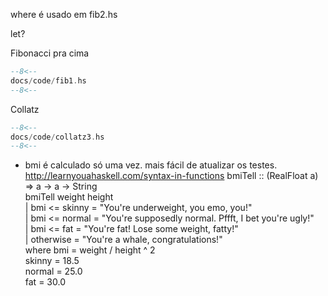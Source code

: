

where é usado em  fib2.hs

let?


Fibonacci pra cima

```hs
--8<--
docs/code/fib1.hs
--8<--
```

Collatz

```hs
--8<--
docs/code/collatz3.hs
--8<--
```


- bmi é calculado só uma vez. mais fácil de atualizar os testes. http://learnyouahaskell.com/syntax-in-functions
        bmiTell :: (RealFloat a) => a -> a -> String  
        bmiTell weight height  
            | bmi <= skinny = "You're underweight, you emo, you!"  
            | bmi <= normal = "You're supposedly normal. Pffft, I bet you're ugly!"  
            | bmi <= fat    = "You're fat! Lose some weight, fatty!"  
            | otherwise     = "You're a whale, congratulations!"  
            where bmi = weight / height ^ 2  
                  skinny = 18.5  
                  normal = 25.0  
                  fat = 30.0  